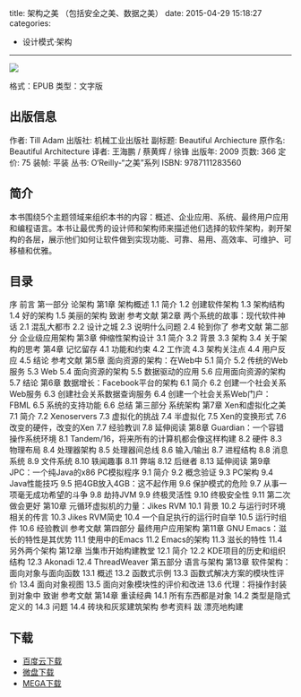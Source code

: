 title: 架构之美 （包括安全之美、数据之美）
date: 2015-04-29 15:18:27
categories:
  - 设计模式·架构
---

![](http://img3.douban.com/lpic/s4018061.jpg)

格式：EPUB
类型：文字版

<!--more-->

## 出版信息 ##

作者: Till Adam 
出版社: 机械工业出版社
副标题: Beautiful Archiecture
原作名: Beautiful Architecture
译者: 王海鹏 / 蔡黄辉 / 徐锋 
出版年: 2009
页数: 366
定价: 75
装帧: 平装
丛书: O‘Reilly-“之美”系列
ISBN: 9787111283560

## 简介 ##

本书围绕5个主题领域来组织本书的内容：概述、企业应用、系统、最终用户应用和编程语言。本书让最优秀的设计师和架构师来描述他们选择的软件架构，剥开架构的各层，展示他们如何让软件做到实现功能、可靠、易用、高效率、可维护、可移植和优雅。

## 目录 ##

序
前言
第一部分 论架构
第1章 架构概述
1.1 简介
1.2 创建软件架构
1.3 架构结构
1.4 好的架构
1.5 美丽的架构
致谢
参考文献
第2章 两个系统的故事：现代软件神话
2.1 混乱大都市
2.2 设计之城
2.3 说明什么问题
2.4 轮到你了
参考文献
第二部分 企业级应用架构
第3章 伸缩性架构设计
3.1 简介
3.2 背景
3.3 架构
3.4 关于架构的思考
第4章 记忆留存
4.1 功能和约束
4.2 工作流
4.3 架构关注点
4.4 用户反应
4.5 结论
参考文献
第5章 面向资源的架构：在Web中
5.1 简介
5.2 传统的Web服务
5.3 Web
5.4 面向资源的架构
5.5 数据驱动的应用
5.6 应用面向资源的架构
5.7 结论
第6章 数据增长：Facebook平台的架构
6.1 简介
6.2 创建一个社会关系Web服务
6.3 创建社会关系数据查询服务
6.4 创建一个社会关系Web门户：FBML
6.5 系统的支持功能
6.6 总结
第三部分 系统架构
第7章 Xen和虚拟化之美
7.1 简介
7.2 Xenoservers
7.3 虚拟化的挑战
7.4 半虚拟化
7.5 Xen的变换形式
7.6 改变的硬件，改变的Xen
7.7 经验教训
7.8 延伸阅读
第8章 Guardian：一个容错操作系统环境
8.1 Tandem/16，将来所有的计算机都会像这样构建
8.2 硬件
8.3 物理布局
8.4 处理器架构
8.5 处理器间总线
8.6 输入/输出
8.7 进程结构
8.8 消息系统
8.9 文件系统
8.10 轶闻趣事
8.11 弊端
8.12 后继者
8.13 延伸阅读
第9章 JPC：一个纯Java的x86 PC模拟程序
9.1 简介
9.2 概念验证
9.3 PC架构
9.4 Java性能技巧
9.5 把4GB放入4GB：这不起作用
9.6 保护模式的危险
9.7 从事一项毫无成功希望的斗争
9.8 劫持JVM
9.9 终极灵活性
9.10 终极安全性
9.11 第二次做会更好
第10章 元循环虚拟机的力量：Jikes RVM
10.1 背景
10.2 与运行时环境相关的传言
10.3 Jikes RVM简史
10.4 一个自足执行的运行时自举
10.5 运行时组件
10.6 经验教训
参考文献
第四部分 最终用户应用架构
第11章 GNU Emacs：滋长的特性是其优势
11.1 使用中的Emacs
11.2 Emacs的架构
11.3 滋长的特性
11.4 另外两个架构
第12章 当集市开始构建教堂
12.1 简介
12.2 KDE项目的历史和组织结构
12.3 Akonadi
12.4 ThreadWeaver
第五部分 语言与架构
第13章 软件架构：面向对象与面向函数
13.1 概述
13.2 函数式示例
13.3 函数式解决方案的模块性评价
13.4 面向对象视图
13.5 面向对象模块性的评价和改进
13.6 代理：将操作封装到对象中
致谢
参考文献
第14章 重读经典
14.1 所有东西都是对象
14.2 类型是隐式定义的
14.3 问题
14.4 砖块和灰浆建筑架构
参考资料
跋 漂亮地构建

## 下载 ##

* [百度云下载](http://pan.baidu.com/s/1lRoAE)
* [微盘下载](http://vdisk.weibo.com/s/aADaW4YROzSH5)
* [MEGA下载](https://mega.co.nz/#!WM9FTI5Q!5l9Se6NblB-lqVRHG0n_Nk9uxoS6-pZ62aoHzFT5tRY)